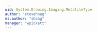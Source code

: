 ```yaml
---
uid: System.Drawing.Imaging.MetafileType
author: "stevehoag"
ms.author: "shoag"
manager: "wpickett"
---
```

